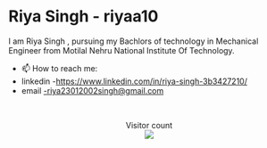 
<h1>Riya Singh - riyaa10</h1>
I am Riya Singh , pursuing my Bachlors of technology in Mechanical Engineer from Motilal Nehru National Institute Of Technology.

<!--
**riyaa10/riyaa10** is a ✨ _special_ ✨ repository because its `README.md` (this file) appears on your GitHub profile.

Here are some ideas to get you started:

- 🔭 I’m currently working on ...
- 🌱 I'm on track for enhancing my knowledge about Data Structures and Algorithms.
- 👯 I’m looking to collaborate on ...
- 🤔 I’m looking for help with ...
- 💬 Ask me about ...
-  You can reach out to me via email at riya23012002singh@gmail.com
-->

- 📫 How to reach me: 
- linkedin -https://www.linkedin.com/in/riya-singh-3b3427210/
- email -riya23012002singh@gmail.com

</br>
<p align="center"> 
Visitor count<br>
  <img src="https://profile-counter.glitch.me/riyaa10/count.svg" />
</p>


